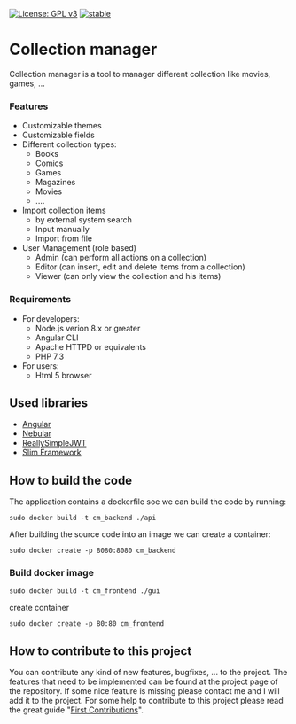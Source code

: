 [![License: GPL v3](https://img.shields.io/badge/License-GPLv3-blue.svg)](https://www.gnu.org/licenses/gpl-3.0)
[![stable](http://badges.github.io/stability-badges/dist/stable.svg)](http://github.com/badges/stability-badges)

# Collection manager

Collection manager is a tool to manager different collection like movies, games, ...
  

### Features
- Customizable themes
- Customizable fields
- Different collection types:
	- Books
	- Comics
	- Games
	- Magazines
	- Movies
	- ....
- Import collection items
	- by external system search
	- Input manually
	- Import from file
- User Management (role based)
	- Admin (can perform all actions on a collection)
	- Editor (can insert, edit and delete items from a collection)
	- Viewer (can only view the collection and his items)

 

### Requirements
- For developers:
	- Node.js verion 8.x or greater
	- Angular CLI
	- Apache HTTPD or equivalents
	- PHP 7.3
- For users:
	- Html 5 browser
	
## Used libraries

- [Angular]([https://angular.io/](https://angular.io/))
- [Nebular]([https://akveo.github.io/nebular/](https://akveo.github.io/nebular/))
- [ReallySimpleJWT](https://github.com/RobDWaller/ReallySimpleJWT)
- [Slim Framework](http://www.slimframework.com/)


## How to build the code

The application contains a dockerfile soe we can build the code by running:

    sudo docker build -t cm_backend ./api


After building the source code into an image we can create a container:

    sudo docker create -p 8080:8080 cm_backend



### Build docker image
	sudo docker build -t cm_frontend ./gui


create container

	sudo docker create -p 80:80 cm_frontend


 ## How to contribute to this project
You can contribute any kind of new features, bugfixes, ... to the project. The features that need to be implemented can be found at the project page of the repository. If some nice feature is missing please contact me and I will add it to the project. For some help to contribute to this project please read the great guide "[First Contributions](https://github.com/firstcontributions/first-contributions)".
